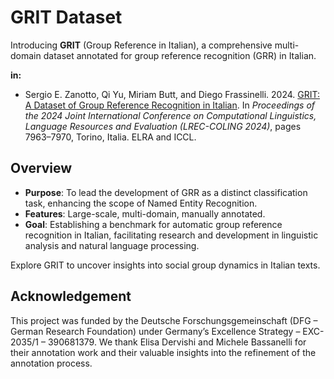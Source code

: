 # GRIT Dataset

Introducing **GRIT** (Group Reference in Italian), a comprehensive multi-domain dataset annotated for group reference recognition (GRR) in Italian. 

**in:** 
- Sergio E. Zanotto, Qi Yu, Miriam Butt, and Diego Frassinelli. 2024. [GRIT: A Dataset of Group Reference Recognition in Italian](https://aclanthology.org/2024.lrec-main.701). In *Proceedings of the 2024 Joint International Conference on Computational Linguistics, Language Resources and Evaluation (LREC-COLING 2024)*, pages 7963–7970, Torino, Italia. ELRA and ICCL. 

## Overview

- **Purpose**: To lead the development of GRR as a distinct classification task, enhancing the scope of Named Entity Recognition.
- **Features**: Large-scale, multi-domain, manually annotated.
- **Goal**: Establishing a benchmark for automatic group reference recognition in Italian, facilitating research and development in linguistic analysis and natural language processing.

Explore GRIT to uncover insights into social group dynamics in Italian texts.

## Acknowledgement
This project was funded by the Deutsche Forschungsgemeinschaft (DFG – German Research Foundation) under Germany’s Excellence Strategy – EXC-2035/1 – 390681379. We thank Elisa Dervishi and Michele Bassanelli for their annotation work and their valuable insights into the refinement of the annotation process.
